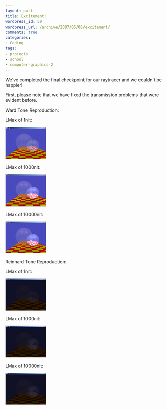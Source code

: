 ```yaml
--- 
layout: post
title: Excitement!
wordpress_id: 50
wordpress_url: /archive/2007/05/08/excitement/
comments: true
categories: 
- Coding
tags: 
- projects
- school
- computer-graphics-2
---
```


We've completed the final checkpoint for our raytracer and we couldn't be happier!

First, please note that we have fixed the transmission  problems that were evident before. 

Ward Tone Reproduction:

LMax of 1nit:

[![RayTracer - Ward Tone - 1nit](/images/posts/2007/05/raytracer-ward-1nit.thumbnail.png)](/images/posts/2007/05/raytracer-ward-1nit.png "RayTracer - Ward Tone - 1nit")

LMax of 1000nit:

[![RayTracer - Ward Tone - 1000nits](/images/posts/2007/05/raytracer-ward-1000nits.thumbnail.png)](/images/posts/2007/05/raytracer-ward-1000nits.png "RayTracer - Ward Tone - 1000nits")

LMax of 10000nit:

[![RayTracer - Ward Tone - 10000nits](/images/posts/2007/05/raytracer-ward-10000nits.thumbnail.png)](/images/posts/2007/05/raytracer-ward-10000nits.png "RayTracer - Ward Tone - 10000nits")

Reinhard Tone Reproduction:

LMax of 1nit:

[![Raytracer - Reinhard Tone Reproduction - 1nit](/images/posts/2007/05/raytracer-reinhard-1nit.thumbnail.png)](/images/posts/2007/05/raytracer-reinhard-1nit.png "Raytracer - Reinhard Tone Reproduction - 1nit")

LMax of 1000nit:

[![Raytracer - Reinhard Tone Reproduction - 1000nits](/images/posts/2007/05/raytracer-reinhard-1000nits.thumbnail.png)](/images/posts/2007/05/raytracer-reinhard-1000nits.png "Raytracer - Reinhard Tone Reproduction - 1000nits")

LMax of 10000nit:

[![Raytracer - Reinhard Tone Reproduction - 10000nits](/images/posts/2007/05/raytracer-reinhard-10000nits.thumbnail.png)](/images/posts/2007/05/raytracer-reinhard-10000nits.png "Raytracer - Reinhard Tone Reproduction - 10000nits")
